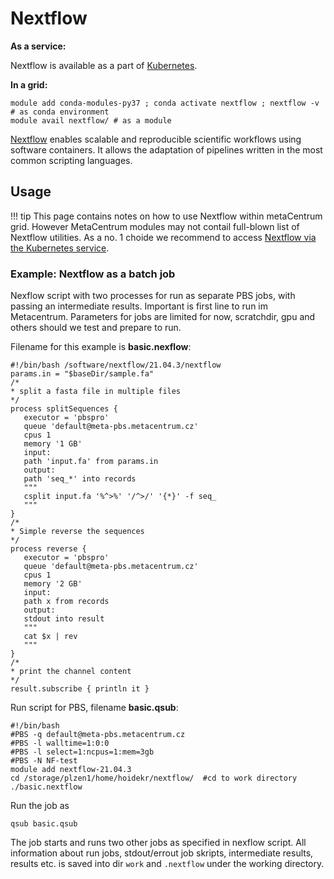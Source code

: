 # Nextflow 

**As a service:**

Nextflow is available as a part of [Kubernetes](https://docs.cerit.io/docs/nextflow.html).
    
**In a grid:**

    module add conda-modules-py37 ; conda activate nextflow ; nextflow -v # as conda environment
    module avail nextflow/ # as a module

[Nextflow](https://www.nextflow.io/) enables scalable and reproducible scientific workflows using software containers. It allows the adaptation of pipelines written in the most common scripting languages. 

## Usage

!!! tip
    This page contains notes on how to use Nextflow within metaCentrum grid. However MetaCentrum modules may not contail full-blown list of Nextflow utilities. As a no. 1 choide we recommend to access [Nextflow via the Kubernetes service](https://docs.cerit.io/docs/nextflow.html).

### Example: Nextflow as a batch job

Nexflow script with two processes for run as separate PBS jobs, with passing an intermediate results. Important is first line to run im Metacentrum. Parameters for jobs are limited for now, scratchdir, gpu and others should we test and prepare to run.

Filename for this example is **basic.nexflow**:

```
#!/bin/bash /software/nextflow/21.04.3/nextflow
params.in = "$baseDir/sample.fa"
/*
* split a fasta file in multiple files
*/
process splitSequences {
   executor = 'pbspro'
   queue 'default@meta-pbs.metacentrum.cz'
   cpus 1
   memory '1 GB'
   input:
   path 'input.fa' from params.in
   output:
   path 'seq_*' into records
   """
   csplit input.fa '%^>%' '/^>/' '{*}' -f seq_
   """
}
/*
* Simple reverse the sequences
*/
process reverse {
   executor = 'pbspro'
   queue 'default@meta-pbs.metacentrum.cz'
   cpus 1
   memory '2 GB'
   input:
   path x from records
   output:
   stdout into result
   """
   cat $x | rev
   """
}
/*
* print the channel content
*/
result.subscribe { println it }
```

Run script for PBS, filename **basic.qsub**:

```
#!/bin/bash
#PBS -q default@meta-pbs.metacentrum.cz
#PBS -l walltime=1:0:0
#PBS -l select=1:ncpus=1:mem=3gb
#PBS -N NF-test
module add nextflow-21.04.3
cd /storage/plzen1/home/hoidekr/nextflow/  #cd to work directory
./basic.nextflow
```

Run the job as

    qsub basic.qsub

The job starts and runs two other jobs as specified in nexflow script. All information about run jobs, stdout/errout job skripts, intermediate results, results etc. is saved into dir `work` and `.nextflow` under the working directory. 


